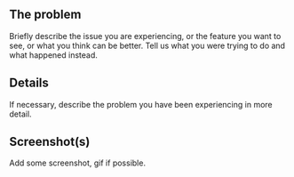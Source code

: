## The problem

Briefly describe the issue you are experiencing, or the feature you want to see, or what you think can be better.
 Tell us what you were trying to do and what happened instead.

## Details

If necessary, describe the problem you have been experiencing in more detail.

## Screenshot(s)

Add some screenshot, gif if possible.